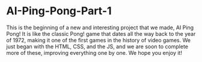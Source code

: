 # AI-Ping-Pong-Part-1
This is the beginning of a new and interesting project that we made, AI Ping Pong! It is like the classic Pong! game that dates all the way back to the year of 1972, making it one of the first games in the history of video games. We just began with the HTML, CSS, and the JS, and we are soon to complete more of these, improving everything one by one. We hope you enjoy it!
